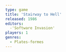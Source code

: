 ```yaml
---
type: game
title: 'Stairway to Hell'
released: 1986
editors: 
  -'Software Invasion'
players: 1
genres:
  - Plates-formes
---
```

